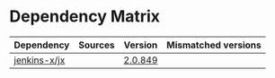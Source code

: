 # Dependency Matrix

Dependency | Sources | Version | Mismatched versions
---------- | ------- | ------- | -------------------
[jenkins-x/jx](https://github.com/jenkins-x/jx) |  | [2.0.849](https://github.com/jenkins-x/jx/releases/tag/v2.0.849) | 
